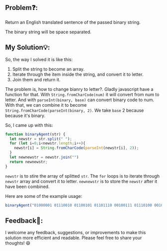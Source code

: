 ## Problem❓:

Return an English translated sentence of the passed binary string.

The binary string will be space separated.



## My Solution💡:

So, the way I solved it is like this:
1. Split the string to become an array.
2. Iterate through the item inside the string, and convert it to letter.
3. Join them and return it.

The problem is, how to change bianry to letter?. Gladly javascript have a function for that. With `String.fromCharCode(num)` it will convert from num to letter. 
And with `parseInt(binary, base)` can convert binary code to num. With that, we can combine it to become `String.fromCharCode(parseInt(binary, 2)`. We take `base` 2 because because it's binary.

So, I came up with this:
```javascript
function binaryAgent(str) {
  let newstr = str.split(" ");
  for (let i=0;i<newstr.length;i++){
    newstr[i] = String.fromCharCode(parseInt(newstr[i], 2));
  }
  let newnewstr = newstr.join("")
  return newnewstr;
}
```
`newstr` is to stire the array of splitted `str`. The `for` loops is to iterate through `newstr` array and convert it to letter. 
`newnewstr` is to store the `newstr` after it have been combined.


Here are some of the example usage:

```javascript
binaryAgent("01000001 01110010 01100101 01101110 00100111 01110100 00100000 01100010 01101111 01101110 01100110 01101001 01110010 01100101 01110011 00100000 01100110 01110101 01101110 00100001 00111111");//Output "Aren't bonfires fun!?"
```


## Feedback💬:

I welcome any feedback, suggestions, or improvements to make this solution more efficient and readable. Please feel free to share your thoughts! :smile:
